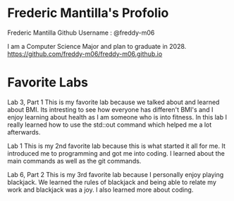# Frederic Mantilla's Profolio
Frederic Mantilla
Github Username : @freddy-m06

I am a Computer Science Major and plan to graduate in 2028.
https://github.com/freddy-m06/freddy-m06.github.io

# Favorite Labs

Lab 3, Part 1
This is my favorite lab because we talked about and learned about BMI. Its intresting to see how everyone has differen't BMI's and I enjoy learning about health as I am someone who is into fitness. In this lab I really learned how to use the std::out command which helped me a lot afterwards.

Lab 1
This is my 2nd favorite lab because this is what started it all for me. It introduced me to programming and got me into coding. I learned about the main commands as well as the git commands.

Lab 6, Part 2
This is my 3rd favorite lab because I personally enjoy playing blackjack. We learned the rules of blackjack and being able to relate my work and blackjack was a joy. I also learned more about coding.
